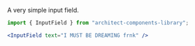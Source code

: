 A very simple input field.

```jsx
import { InputField } from "architect-components-library";

<InputField text="I MUST BE DREAMING frnk" />
```
